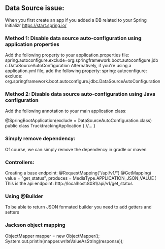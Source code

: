 
## Data Source issue:
When you first create an app if you added a DB related to your Spring Initializr
https://start.spring.io/

### Method 1: Disable data source auto-configuration using application properties
Add the following property to your application.properties file:
spring.autoconfigure.exclude=org.springframework.boot.autoconfigure.jdbc.DataSourceAutoConfiguration
Alternatively, if you're using a application.yml file, add the following property:
    spring:
        autoconfigure:
            exclude: org.springframework.boot.autoconfigure.jdbc.DataSourceAutoConfiguration

### Method 2: Disable data source auto-configuration using Java configuration
Add the following annotation to your main application class:

@SpringBootApplication(exclude = DataSourceAutoConfiguration.class)
public class TrucktrackingApplication {
    //...
}

### Simply remove dependency:
Of course, we can simply remove the dependency in gradle or maven




### Controllers:
Creating a base endpoint:
@RequestMapping("/api/v1/")
@GetMapping(
    value = "get_status",
    produces = MediaType.APPLICATION_JSON_VALUE
)
This is the api endpoint: http://localhost:8081/api/v1/get_status

### Using @Builder
To be able to return JSON formated builder you need to add getters and setters

### Jackson object mapping
ObjectMapper mapper = new ObjectMapper();
System.out.println(mapper.writeValueAsString(response));